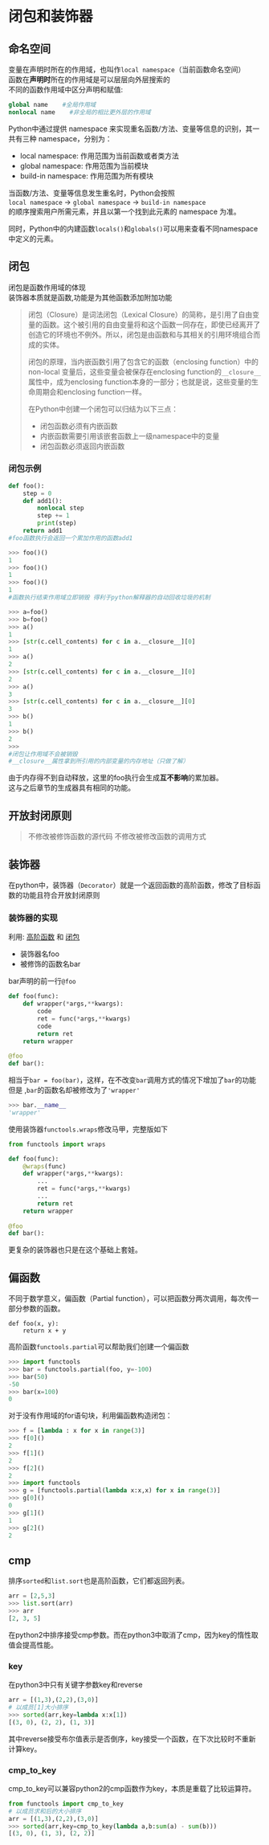 # 闭包和装饰器



## 命名空间

变量在声明时所在的作用域，也叫作`local namespace`（当前函数命名空间）    
函数在**声明时**所在的作用域是可以层层向外层搜索的    
不同的函数作用域中区分声明和赋值:

```python
global name    #全局作用域
nonlocal name    #非全局的相比更外层的作用域
```

Python中通过提供 namespace 来实现重名函数/方法、变量等信息的识别，其一共有三种 namespace，分别为：

- local namespace: 作用范围为当前函数或者类方法
- global namespace: 作用范围为当前模块
- build-in namespace: 作用范围为所有模块

当函数/方法、变量等信息发生重名时，Python会按照     
`local namespace` -> `global namespace` -> `build-in namespace`    
的顺序搜索用户所需元素，并且以第一个找到此元素的 namespace 为准。

同时，Python中的内建函数`locals()`和`globals()`可以用来查看不同namespace中定义的元素。



## 闭包

闭包是函数作用域的体现    
装饰器本质就是函数,功能是为其他函数添加附加功能

> 闭包（Closure）是词法闭包（Lexical Closure）的简称，是引用了自由变量的函数。这个被引用的自由变量将和这个函数一同存在，即使已经离开了创造它的环境也不例外。所以，闭包是由函数和与其相关的引用环境组合而成的实体。
>
> 闭包的原理，当内嵌函数引用了包含它的函数（enclosing function）中的non-local 变量后，这些变量会被保存在enclosing function的`__closure__`属性中，成为enclosing function本身的一部分；也就是说，这些变量的生命周期会和enclosing function一样。 
>
> 在Python中创建一个闭包可以归结为以下三点：
>
> - 闭包函数必须有内嵌函数
> - 内嵌函数需要引用该嵌套函数上一级namespace中的变量
> - 闭包函数必须返回内嵌函数



### 闭包示例

```python
def foo():
    step = 0
    def add1():
        nonlocal step
        step += 1
        print(step)
    return add1
#foo函数执行会返回一个累加作用的函数add1 

>>> foo()()
1
>>> foo()()
1
>>> foo()()
1
#函数执行结束作用域立即销毁 得利于python解释器的自动回收垃圾的机制

>>> a=foo()
>>> b=foo()
>>> a()
1
>>> [str(c.cell_contents) for c in a.__closure__][0]
1
>>> a()
2
>>> [str(c.cell_contents) for c in a.__closure__][0]
2
>>> a()
3
>>> [str(c.cell_contents) for c in a.__closure__][0]
3
>>> b()
1
>>> b()
2
>>> 
#闭包让作用域不会被销毁 
#__closure__属性拿到所引用的内部变量的内存地址（只做了解）
```

由于内存得不到自动释放，这里的foo执行会生成**互不影响**的累加器。    
这与之后章节的生成器具有相同的功能。



## 开放封闭原则

> 不修改被修饰函数的源代码
> 不修改被修改函数的调用方式



## 装饰器

在python中，装饰器（`Decorator`）就是一个返回函数的高阶函数，修改了目标函数的功能且符合开放封闭原则



### 装饰器的实现

利用: <u>高阶函数</u>  和  <u>闭包</u>

- 装饰器名foo
- 被修饰的函数名bar


bar声明的前一行`@foo` 

```python
def foo(func):
    def wrapper(*args,**kwargs):
        code
        ret = func(*args,**kwargs)
        code
        return ret
    return wrapper
    
@foo
def bar():
```

相当于`bar = foo(bar)`，这样，在不改变`bar`调用方式的情况下增加了`bar`的功能    
但是 ,`bar`的函数名却被修改为了`'wrapper'`

```python
>>> bar.__name__
'wrapper'
```

使用装饰器`functools.wraps`修改马甲，完整版如下

```python
from functools import wraps

def foo(func):
    @wraps(func)
    def wrapper(*args,**kwargs):
        ...
        ret = func(*args,**kwargs)
        ...
        return ret
    return wrapper
    
@foo
def bar():
```

更复杂的装饰器也只是在这个基础上套娃。



## 偏函数

不同于数学意义，偏函数（Partial function），可以把函数分两次调用，每次传一部分参数的函数。

```
def foo(x, y):
    return x + y
```

高阶函数`functools.partial`可以帮助我们创建一个偏函数

```python
>>> import functools
>>> bar = functools.partial(foo, y=-100)
>>> bar(50)
-50
>>> bar(x=100)
0
```

对于没有作用域的for语句块，利用偏函数构造闭包：

```python
>>> f = [lambda : x for x in range(3)]
>>> f[0]()
2
>>> f[1]()
2
>>> f[2]()
2
>>> import functools
>>> g = [functools.partial(lambda x:x,x) for x in range(3)]
>>> g[0]()
0
>>> g[1]()
1
>>> g[2]()
2
```



## cmp

排序`sorted`和`list.sort`也是高阶函数，它们都返回列表。

```python
arr = [2,5,3]
>>> list.sort(arr)
>>> arr
[2, 3, 5]
```

在python2中排序接受cmp参数。而在python3中取消了cmp，因为key的惰性取值会提高性能。

### key

在python3中只有关键字参数key和reverse

```python
arr = [(1,3),(2,2),(3,0)]
# 以成员[1]大小排序
>>> sorted(arr,key=lambda x:x[1])
[(3, 0), (2, 2), (1, 3)]
```

其中reverse接受布尔值表示是否倒序，key接受一个函数，在下次比较时不重新计算key。

### cmp_to_key

cmp_to_key可以兼容python2的cmp函数作为key，本质是重载了比较运算符。

```python
from functools import cmp_to_key
# 以成员求和后的大小排序
arr = [(1,3),(2,2),(3,0)]
>>> sorted(arr,key=cmp_to_key(lambda a,b:sum(a) - sum(b)))
[(3, 0), (1, 3), (2, 2)]
```

